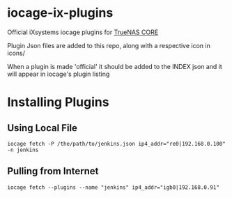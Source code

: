 # iocage-ix-plugins
Official iXsystems iocage plugins for [TrueNAS CORE](http://www.truenas.com)

Plugin Json files are added to this repo, along with a respective icon in icons/

When a plugin is made 'official' it should be added to the INDEX json and
it will appear in iocage's plugin listing

# Installing Plugins

## Using Local File
```
iocage fetch -P /the/path/to/jenkins.json ip4_addr="re0|192.168.0.100" -n jenkins
```

## Pulling from Internet
```
iocage fetch --plugins --name "jenkins" ip4_addr="igb0|192.168.0.91"
```
